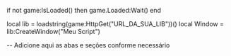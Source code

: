 if not game:IsLoaded() then
    game.Loaded:Wait()
end

local lib = loadstring(game:HttpGet("URL_DA_SUA_LIB"))()
local Window = lib:CreateWindow("Meu Script")

-- Adicione aqui as abas e seções conforme necessário
